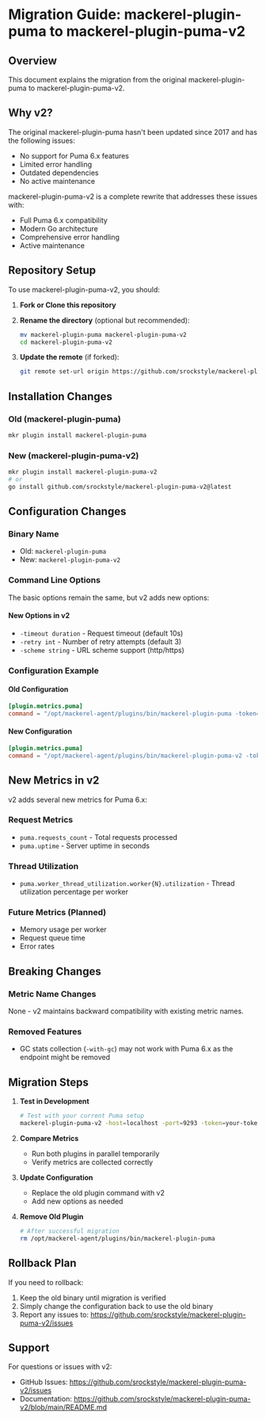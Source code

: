 # Migration Guide: mackerel-plugin-puma to mackerel-plugin-puma-v2

## Overview

This document explains the migration from the original mackerel-plugin-puma to mackerel-plugin-puma-v2.

## Why v2?

The original mackerel-plugin-puma hasn't been updated since 2017 and has the following issues:

- No support for Puma 6.x features
- Limited error handling
- Outdated dependencies
- No active maintenance

mackerel-plugin-puma-v2 is a complete rewrite that addresses these issues with:

- Full Puma 6.x compatibility
- Modern Go architecture
- Comprehensive error handling
- Active maintenance

## Repository Setup

To use mackerel-plugin-puma-v2, you should:

1. **Fork or Clone this repository**
2. **Rename the directory** (optional but recommended):
   ```bash
   mv mackerel-plugin-puma mackerel-plugin-puma-v2
   cd mackerel-plugin-puma-v2
   ```

3. **Update the remote** (if forked):
   ```bash
   git remote set-url origin https://github.com/srockstyle/mackerel-plugin-puma-v2.git
   ```

## Installation Changes

### Old (mackerel-plugin-puma)
```bash
mkr plugin install mackerel-plugin-puma
```

### New (mackerel-plugin-puma-v2)
```bash
mkr plugin install mackerel-plugin-puma-v2
# or
go install github.com/srockstyle/mackerel-plugin-puma-v2@latest
```

## Configuration Changes

### Binary Name
- Old: `mackerel-plugin-puma`
- New: `mackerel-plugin-puma-v2`

### Command Line Options
The basic options remain the same, but v2 adds new options:

#### New Options in v2
- `-timeout duration` - Request timeout (default 10s)
- `-retry int` - Number of retry attempts (default 3)
- `-scheme string` - URL scheme support (http/https)

### Configuration Example

#### Old Configuration
```toml
[plugin.metrics.puma]
command = "/opt/mackerel-agent/plugins/bin/mackerel-plugin-puma -token=secret"
```

#### New Configuration
```toml
[plugin.metrics.puma]
command = "/opt/mackerel-agent/plugins/bin/mackerel-plugin-puma-v2 -token=secret -timeout=30s -retry=5"
```

## New Metrics in v2

v2 adds several new metrics for Puma 6.x:

### Request Metrics
- `puma.requests_count` - Total requests processed
- `puma.uptime` - Server uptime in seconds

### Thread Utilization
- `puma.worker_thread_utilization.worker{N}.utilization` - Thread utilization percentage per worker

### Future Metrics (Planned)
- Memory usage per worker
- Request queue time
- Error rates

## Breaking Changes

### Metric Name Changes
None - v2 maintains backward compatibility with existing metric names.

### Removed Features
- GC stats collection (`-with-gc`) may not work with Puma 6.x as the endpoint might be removed

## Migration Steps

1. **Test in Development**
   ```bash
   # Test with your current Puma setup
   mackerel-plugin-puma-v2 -host=localhost -port=9293 -token=your-token
   ```

2. **Compare Metrics**
   - Run both plugins in parallel temporarily
   - Verify metrics are collected correctly

3. **Update Configuration**
   - Replace the old plugin command with v2
   - Add new options as needed

4. **Remove Old Plugin**
   ```bash
   # After successful migration
   rm /opt/mackerel-agent/plugins/bin/mackerel-plugin-puma
   ```

## Rollback Plan

If you need to rollback:

1. Keep the old binary until migration is verified
2. Simply change the configuration back to use the old binary
3. Report any issues to: https://github.com/srockstyle/mackerel-plugin-puma-v2/issues

## Support

For questions or issues with v2:
- GitHub Issues: https://github.com/srockstyle/mackerel-plugin-puma-v2/issues
- Documentation: https://github.com/srockstyle/mackerel-plugin-puma-v2/blob/main/README.md